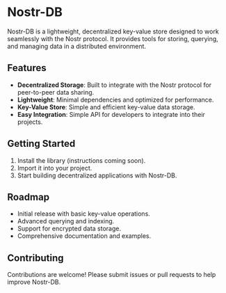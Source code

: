 # Nostr-DB

Nostr-DB is a lightweight, decentralized key-value store designed to work seamlessly with the Nostr protocol. It provides tools for storing, querying, and managing data in a distributed environment.

## Features
- **Decentralized Storage**: Built to integrate with the Nostr protocol for peer-to-peer data sharing.
- **Lightweight**: Minimal dependencies and optimized for performance.
- **Key-Value Store**: Simple and efficient key-value data storage.
- **Easy Integration**: Simple API for developers to integrate into their projects.

## Getting Started
1. Install the library (instructions coming soon).
2. Import it into your project.
3. Start building decentralized applications with Nostr-DB.

## Roadmap
- Initial release with basic key-value operations.
- Advanced querying and indexing.
- Support for encrypted data storage.
- Comprehensive documentation and examples.

## Contributing
Contributions are welcome! Please submit issues or pull requests to help improve Nostr-DB.